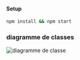 #### Setup

```bash
npm install && npm start
```

### diagramme de classes 
![diagramme de classe](https://user-images.githubusercontent.com/73405867/185037237-51754eb7-2316-48b5-a853-1e5fdab973ab.png)

